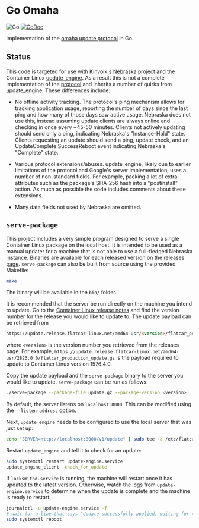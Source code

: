 # Go Omaha

![Go](https://github.com/kinvolk/go-omaha/workflows/Go/badge.svg)
[![GoDoc](https://godoc.org/github.com/kinvolk/go-omaha/omaha?status.svg)](https://godoc.org/github.com/kinvolk/go-omaha/omaha)

Implementation of the [omaha update protocol](https://github.com/google/omaha) in Go.

## Status

This code is targeted for use with Kinvolk's [Nebraska](https://github.com/kinvolk/nebraska) project and the Container Linux [update_engine](https://github.com/kinvolk/update_engine).
As a result this is not a complete implementation of the [protocol](https://github.com/google/omaha/blob/master/doc/ServerProtocolV3.md) and inherits a number of quirks from update_engine.
These differences include:

- No offline activity tracking.
   The protocol's ping mechanism allows for tracking application usage, reporting the number of days since the last ping and how many of those days saw active usage.
   Nebraska does not use this, instead assuming update clients are always online and checking in once every ~45-50 minutes.
   Clients not actively updating should send only a ping, indicating Nebraska's "Instance-Hold" state.
   Clients requesting an update should send a ping, update check, and an UpdateComplete:SuccessReboot event indicating Nebraska's "Complete" state.

- Various protocol extensions/abuses.
   update_engine, likely due to earlier limitations of the protocol and Google's server implementation, uses a number of non-standard fields.
   For example, packing a lot of extra attributes such as the package's SHA-256 hash into a "postinstall" action.
   As much as possible the code includes comments about these extensions.

- Many data fields not used by Nebraska are omitted.

## `serve-package`

This project includes a very simple program designed to serve a single Container Linux package on the local host. It is intended to be used as a manual updater for a machine that is not able to use a full-fledged Nebraska instance. Binaries are available for each released version on the [releases page](https://github.com/kinvolk/go-omaha/releases). `serve-package` can also be built from source using the provided Makefile:

```bash
make
```

The binary will be available in the `bin/` folder.

It is recommended that the server be run directly on the machine you intend to update. Go to the [Container Linux release notes](https://kinvolk.io/flatcar-container-linux/releases/) and find the version number for the release you would like to update to. The update payload can be retrieved from

```html
https://update.release.flatcar-linux.net/amd64-usr/<version>/flatcar_production_update.gz
```

where `<version>` is the version number you retrieved from the releases page. For example, `https://update.release.flatcar-linux.net/amd64-usr/2823.0.0/flatcar_production_update.gz` is the payload required to update to Container Linux version 1576.4.0.

Copy the update payload and the `serve-package` binary to the server you would like to update. `serve-package` can be run as follows:

```bash
./serve-package --package-file update.gz --package-version <version>
```

By default, the server listens on `localhost:8000`. This can be modified using the `--listen-address` option.

Next, `update_engine` needs to be configured to use the local server that was just set up:

```bash
echo "SERVER=http://localhost:8000/v1/update" | sudo tee -a /etc/flatcar/update.conf
```

Restart `update_engine` and tell it to check for an update:

```bash
sudo systemctl restart update-engine.service
update_engine_client -check_for_update
```

If `locksmithd.service` is running, the machine will restart once it has updated to the latest version. Otherwise, watch the logs from `update-engine.service` to determine when the update is complete and the machine is ready to restart:

```bash
journalctl -u update-engine.service -f
# wait for a line that says "Update successfully applied, waiting for reboot"
sudo systemctl reboot
```
